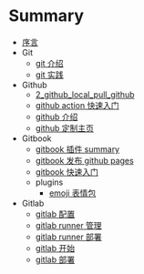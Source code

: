# Summary

- [序言](./README.md)
- Git
  - [git 介绍](Git/1_git_introduce.markdown)
  - [git 实践](Git/2_git_practice.md)
- Github
  - [2_github_local_pull_github](Github/2_github_local_pull_github.md)
  - [github action 快速入门](Github/3_github_action.md)
  - [github 介绍](Github/1_github_introduce.md)
  - [github 定制主页](Github/4_github_page.md)
- Gitbook
  - [gitbook 插件 summary](Gitbook/2_gitbook-plugin-summary.md)
  - [gitbook 发布 github pages](Gitbook/3_github_pages_gitbook.md)
  - [gitbook 快速入门](Gitbook/1_gitbook_start.md)
  - plugins
    - [emoji 表情包](Gitbook/plugins/1_plugin_Emoji.md)
- Gitlab
  - [gitlab 配置](Gitlab/3_gitlab_config.md)
  - [gitlab runner 管理](Gitlab/5_gitlab_runner_management.md)
  - [gitlab runner 部署](Gitlab/4_gitlab_runner_deploy.md)
  - [gitlab 开始](Gitlab/1_gitlab_start.md)
  - [gitlab 部署](Gitlab/2_gitlab_deploy.md)
